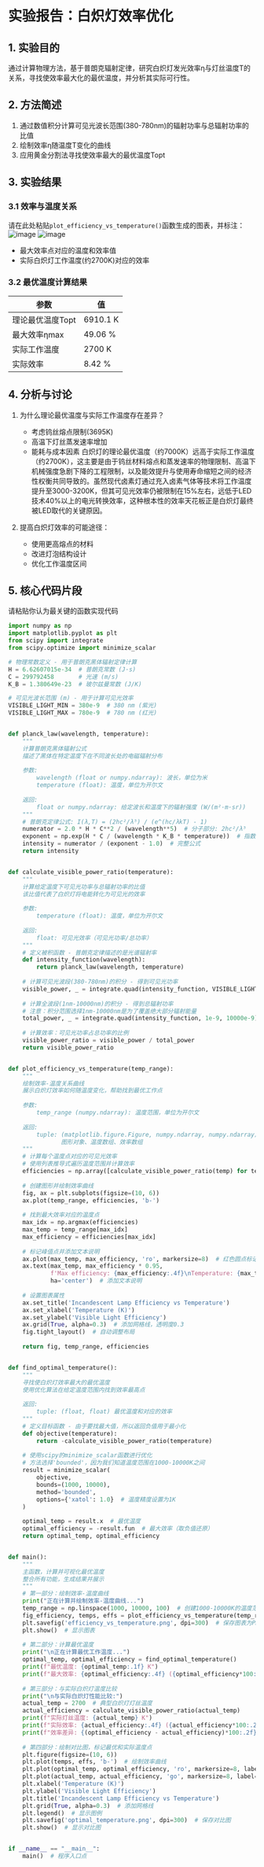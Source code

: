 # 实验报告：白炽灯效率优化

## 1. 实验目的
通过计算物理方法，基于普朗克辐射定律，研究白炽灯发光效率η与灯丝温度T的关系，寻找使效率最大化的最优温度，并分析其实际可行性。

## 2. 方法简述
1. 通过数值积分计算可见光波长范围(380-780nm)的辐射功率与总辐射功率的比值
2. 绘制效率η随温度T变化的曲线
3. 应用黄金分割法寻找使效率最大的最优温度Topt

## 3. 实验结果
### 3.1 效率与温度关系
请在此处粘贴`plot_efficiency_vs_temperature()`函数生成的图表，并标注：
![image](https://github.com/user-attachments/assets/e25d40e1-d565-4529-b0a7-829e3309b328)
![image](https://github.com/user-attachments/assets/14980880-641e-4c20-8e6a-0e288885b0b4)

- 最大效率点对应的温度和效率值
- 实际白炽灯工作温度(约2700K)对应的效率

### 3.2 最优温度计算结果
| 参数 | 值 |
|------|----|
| 理论最优温度Topt |6910.1 K |
| 最大效率ηmax | 49.06 % |
| 实际工作温度 | 2700 K |
| 实际效率 |8.42 % |

## 4. 分析与讨论
1. 为什么理论最优温度与实际工作温度存在差异？
   - 考虑钨丝熔点限制(3695K)
   - 高温下灯丝蒸发速率增加
   - 能耗与成本因素
白炽灯的理论最优温度（约7000K）远高于实际工作温度（约2700K），这主要是由于钨丝材料熔点和蒸发速率的物理限制、高温下机械强度急剧下降的工程限制，以及能效提升与使用寿命缩短之间的经济性权衡共同导致的。虽然现代卤素灯通过充入卤素气体等技术将工作温度提升至3000-3200K，但其可见光效率仍被限制在15%左右，远低于LED技术40%以上的电光转换效率，这种根本性的效率天花板正是白炽灯最终被LED取代的关键原因。

2. 提高白炽灯效率的可能途径：
   - 使用更高熔点的材料
   - 改进灯泡结构设计
   - 优化工作温度区间

## 5. 核心代码片段
请粘贴你认为最关键的函数实现代码

```python
import numpy as np
import matplotlib.pyplot as plt
from scipy import integrate
from scipy.optimize import minimize_scalar

# 物理常数定义 - 用于普朗克黑体辐射定律计算
H = 6.62607015e-34  # 普朗克常数 (J·s)
C = 299792458       # 光速 (m/s)
K_B = 1.380649e-23  # 玻尔兹曼常数 (J/K)

# 可见光波长范围 (m) - 用于计算可见光效率
VISIBLE_LIGHT_MIN = 380e-9  # 380 nm (紫光)
VISIBLE_LIGHT_MAX = 780e-9  # 780 nm (红光)


def planck_law(wavelength, temperature):
    """
    计算普朗克黑体辐射公式
    描述了黑体在特定温度下在不同波长处的电磁辐射分布
    
    参数:
        wavelength (float or numpy.ndarray): 波长，单位为米
        temperature (float): 温度，单位为开尔文
    
    返回:
        float or numpy.ndarray: 给定波长和温度下的辐射强度 (W/(m²·m·sr))
    """
    # 普朗克定律公式: I(λ,T) = (2hc²/λ⁵) / (e^(hc/λkT) - 1)
    numerator = 2.0 * H * C**2 / (wavelength**5)  # 分子部分: 2hc²/λ⁵
    exponent = np.exp(H * C / (wavelength * K_B * temperature))  # 指数部分: e^(hc/λkT)
    intensity = numerator / (exponent - 1.0)  # 完整公式
    return intensity


def calculate_visible_power_ratio(temperature):
    """
    计算给定温度下可见光功率与总辐射功率的比值
    该比值代表了白炽灯将电能转化为可见光的效率
    
    参数:
        temperature (float): 温度，单位为开尔文
    
    返回:
        float: 可见光效率（可见光功率/总功率）
    """
    # 定义被积函数 - 普朗克定律描述的是光谱辐射率
    def intensity_function(wavelength):
        return planck_law(wavelength, temperature)
    
    # 计算可见光波段(380-780nm)的积分 - 得到可见光功率
    visible_power, _ = integrate.quad(intensity_function, VISIBLE_LIGHT_MIN, VISIBLE_LIGHT_MAX)
    
    # 计算全波段(1nm-10000nm)的积分 - 得到总辐射功率
    # 注意：积分范围选择1nm-10000nm是为了覆盖绝大部分辐射能量
    total_power, _ = integrate.quad(intensity_function, 1e-9, 10000e-9)
    
    # 计算效率：可见光功率占总功率的比例
    visible_power_ratio = visible_power / total_power
    return visible_power_ratio


def plot_efficiency_vs_temperature(temp_range):
    """
    绘制效率-温度关系曲线
    展示白炽灯效率如何随温度变化，帮助找到最优工作点
    
    参数:
        temp_range (numpy.ndarray): 温度范围，单位为开尔文
    
    返回:
        tuple: (matplotlib.figure.Figure, numpy.ndarray, numpy.ndarray) 
               图形对象、温度数组、效率数组
    """
    # 计算每个温度点对应的可见光效率
    # 使用列表推导式遍历温度范围并计算效率
    efficiencies = np.array([calculate_visible_power_ratio(temp) for temp in temp_range])
    
    # 创建图形并绘制效率曲线
    fig, ax = plt.subplots(figsize=(10, 6))
    ax.plot(temp_range, efficiencies, 'b-')
    
    # 找到最大效率对应的温度点
    max_idx = np.argmax(efficiencies)
    max_temp = temp_range[max_idx]
    max_efficiency = efficiencies[max_idx]
    
    # 标记峰值点并添加文本说明
    ax.plot(max_temp, max_efficiency, 'ro', markersize=8)  # 红色圆点标记峰值
    ax.text(max_temp, max_efficiency * 0.95, 
            f'Max efficiency: {max_efficiency:.4f}\nTemperature: {max_temp:.1f} K', 
            ha='center')  # 添加文本说明
    
    # 设置图表属性
    ax.set_title('Incandescent Lamp Efficiency vs Temperature')
    ax.set_xlabel('Temperature (K)')
    ax.set_ylabel('Visible Light Efficiency')
    ax.grid(True, alpha=0.3)  # 添加网格线，透明度0.3
    fig.tight_layout()  # 自动调整布局
    
    return fig, temp_range, efficiencies


def find_optimal_temperature():
    """
    寻找使白炽灯效率最大的最优温度
    使用优化算法在给定温度范围内找到效率最高点
    
    返回:
        tuple: (float, float) 最优温度和对应的效率
    """
    # 定义目标函数 - 由于要找最大值，所以返回负值用于最小化
    def objective(temperature):
        return -calculate_visible_power_ratio(temperature)
    
    # 使用scipy的minimize_scalar函数进行优化
    # 方法选择'bounded'，因为我们知道温度范围在1000-10000K之间
    result = minimize_scalar(
        objective,
        bounds=(1000, 10000),
        method='bounded',
        options={'xatol': 1.0}  # 温度精度设置为1K
    )
    
    optimal_temp = result.x  # 最优温度
    optimal_efficiency = -result.fun  # 最大效率（取负值还原）
    return optimal_temp, optimal_efficiency


def main():
    """
    主函数，计算并可视化最优温度
    整合所有功能，生成结果并展示
    """
    # 第一部分：绘制效率-温度曲线
    print("正在计算并绘制效率-温度曲线...")
    temp_range = np.linspace(1000, 10000, 100)  # 创建1000-10000K的温度范围，共100个点
    fig_efficiency, temps, effs = plot_efficiency_vs_temperature(temp_range)
    plt.savefig('efficiency_vs_temperature.png', dpi=300)  # 保存图表为PNG文件
    plt.show()  # 显示图表
    
    # 第二部分：计算最优温度
    print("\n正在计算最优工作温度...")
    optimal_temp, optimal_efficiency = find_optimal_temperature()
    print(f"最优温度: {optimal_temp:.1f} K")
    print(f"最大效率: {optimal_efficiency:.4f} ({optimal_efficiency*100:.2f}%)")
    
    # 第三部分：与实际白炽灯温度比较
    print("\n与实际白炽灯性能比较:")
    actual_temp = 2700  # 典型白炽灯灯丝温度
    actual_efficiency = calculate_visible_power_ratio(actual_temp)
    print(f"实际灯丝温度: {actual_temp} K")
    print(f"实际效率: {actual_efficiency:.4f} ({actual_efficiency*100:.2f}%)")
    print(f"效率差异: {(optimal_efficiency - actual_efficiency)*100:.2f}%")
    
    # 第四部分：绘制对比图，标记最优和实际温度点
    plt.figure(figsize=(10, 6))
    plt.plot(temps, effs, 'b-')  # 绘制效率曲线
    plt.plot(optimal_temp, optimal_efficiency, 'ro', markersize=8, label=f'Optimal: {optimal_temp:.1f} K')
    plt.plot(actual_temp, actual_efficiency, 'go', markersize=8, label=f'Actual: {actual_temp} K')
    plt.xlabel('Temperature (K)')
    plt.ylabel('Visible Light Efficiency')
    plt.title('Incandescent Lamp Efficiency vs Temperature')
    plt.grid(True, alpha=0.3)  # 添加网格线
    plt.legend()  # 显示图例
    plt.savefig('optimal_temperature.png', dpi=300)  # 保存对比图
    plt.show()  # 显示对比图


if __name__ == "__main__":
    main()  # 程序入口点

```
